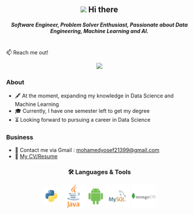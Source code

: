 <h2 align="center"><img src="https://media.giphy.com/media/hvRJCLFzcasrR4ia7z/giphy.gif" width="25px"> Hi there </h2>

<h5 align="center"> Software Engineer, Problem Solver Enthusiast, Passionate about Data Engineering, Machine Learning and AI. </h5>

<br>
📫 Reach me out!
<p align="center">
    <a href="https://www.linkedin.com/in/mohamed-youssef-310a06214/"><img height="24px" src="https://img.shields.io/badge/linkedin-%230177B5?style=flat&logo=linkedin&logoColor=white&link=https://www.linkedin.com/in/mohamed-youssef-310a06214/"/></a>
  </p> 

<!-- About-->
<h3 align="left">About</h3>

* :fountain_pen: At the moment, expanding my knowledge in Data Science and Machine Learning
* :mortar_board: Currently, I have one semester left to get my degree
* :hourglass_flowing_sand: Looking forward to pursuing a career in Data Science


<!-- Business-->
<h3 align="left">Business</h3>

- :email: Contact me via Gmail : mohamedyosef21399@gmail.com
- :paperclip: [My CV/Resume](https://drive.google.com/file/d/110rEoNQV5P5QqYBFgOo_K41JnLKLtqEd/view?usp=sharing)


<div align = "center">
<a>
<!-- Language and tools badge-->
<h3 align="center">🛠️ Languages & Tools</h3>
<img align="center" alt="Python" width="46px" src="https://raw.githubusercontent.com/github/explore/80688e429a7d4ef2fca1e82350fe8e3517d3494d/topics/python/python.png" />
<img align="center" alt="Java" width="66px" src="https://raw.githubusercontent.com/github/explore/80688e429a7d4ef2fca1e82350fe8e3517d3494d/topics/java/java.png" />
<img align="center" alt="Android" width="46px" src="https://raw.githubusercontent.com/github/explore/80688e429a7d4ef2fca1e82350fe8e3517d3494d/topics/android/android.png" />
<img align="center" alt="MySQL" width="66px" src="https://raw.githubusercontent.com/github/explore/80688e429a7d4ef2fca1e82350fe8e3517d3494d/topics/mysql/mysql.png" />
<img align="center" alt="MongoDB" width="66px" src="https://raw.githubusercontent.com/github/explore/80688e429a7d4ef2fca1e82350fe8e3517d3494d/topics/mongodb/mongodb.png" />
</a>
